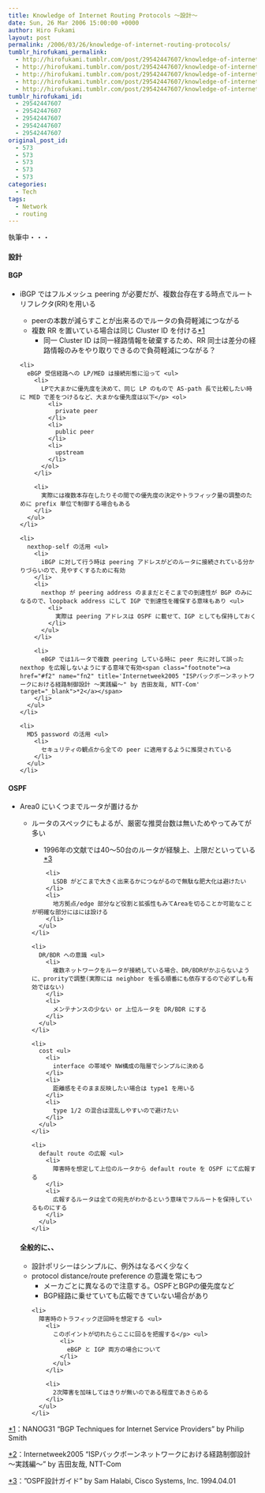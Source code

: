 ```yaml
---
title: Knowledge of Internet Routing Protocols ～設計～
date: Sun, 26 Mar 2006 15:00:00 +0000
author: Hiro Fukami
layout: post
permalink: /2006/03/26/knowledge-of-internet-routing-protocols/
tumblr_hirofukami_permalink:
  - http://hirofukami.tumblr.com/post/29542447607/knowledge-of-internet-routing-protocols
  - http://hirofukami.tumblr.com/post/29542447607/knowledge-of-internet-routing-protocols
  - http://hirofukami.tumblr.com/post/29542447607/knowledge-of-internet-routing-protocols
  - http://hirofukami.tumblr.com/post/29542447607/knowledge-of-internet-routing-protocols
  - http://hirofukami.tumblr.com/post/29542447607/knowledge-of-internet-routing-protocols
tumblr_hirofukami_id:
  - 29542447607
  - 29542447607
  - 29542447607
  - 29542447607
  - 29542447607
original_post_id:
  - 573
  - 573
  - 573
  - 573
  - 573
categories:
  - Tech
tags:
  - Network
  - routing
---
```

<div class="section">
  <p>
    執筆中・・・
  </p>
  
  <p>
    <a name="seemore"></a>
  </p>
  
  <h4>
    設計
  </h4>
  
  <h4>
    BGP
  </h4>
  
  <ul>
    <li>
      iBGP ではフルメッシュ peering が必要だが、複数台存在する時点でルートリフレクタ(RR)を用いる</p> <ul>
        <li>
          peerの本数が減らすことが出来るのでルータの負荷軽減につながる
        </li>
        <li>
          複数 RR を置いている場合は同じ Cluster ID を付ける<span class="footnote"><a href="#f1" name="fn1" title='NANOG31 "BGP Techniques for Internet Service Providers" by Philip Smith' target="_blank">*1</a></span> <ul>
            <li>
              同一 Cluster ID は同一経路情報を破棄するため、RR 同士は差分の経路情報のみをやり取りできるので負荷軽減につながる？
            </li>
          </ul>
        </li>
      </ul>
    </li>
    
    <li>
      eBGP 受信経路への LP/MED は接続形態に沿って <ul>
        <li>
          LPで大まかに優先度を決めて、同じ LP のもので AS-path 長で比較したい時に MED で差をつけるなど、大まかな優先度は以下</p> <ol>
            <li>
              private peer
            </li>
            <li>
              public peer
            </li>
            <li>
              upstream
            </li>
          </ol>
        </li>
        
        <li>
          実際には複数本存在したりその間での優先度の決定やトラフィック量の調整のために prefix 単位で制御する場合もある
        </li>
      </ul>
    </li>
    
    <li>
      nexthop-self の活用 <ul>
        <li>
          iBGP に対して行う時は peering アドレスがどのルータに接続されている分かりづらいので、見やすくするために有効
        </li>
        <li>
          nexthop が peering address のままだとそこまでの到達性が BGP のみになるので、loopback address にして IGP で到達性を確保する意味もあり <ul>
            <li>
              実際は peering アドレスは OSPF に載せて、IGP としても保持しておく
            </li>
          </ul>
        </li>
        
        <li>
          eBGP では1ルータで複数 peering している時に peer 先に対して誤った nexthop を広報しないようにする意味で有効<span class="footnote"><a href="#f2" name="fn2" title='Internetweek2005 "ISPバックボーンネットワークにおける経路制御設計 ～実践編～" by 吉田友哉, NTT-Com' target="_blank">*2</a></span>
        </li>
      </ul>
    </li>
    
    <li>
      MD5 password の活用 <ul>
        <li>
          セキュリティの観点から全ての peer に適用するように推奨されている
        </li>
      </ul>
    </li>
  </ul>
  
  <h4>
    OSPF
  </h4>
  
  <ul>
    <li>
      Area0 にいくつまでルータが置けるか</p> <ul>
        <li>
          ルータのスペックにもよるが、厳密な推奨台数は無いためやってみてが多い</p> <ul>
            <li>
              1996年の文献では40～50台のルータが経験上、上限だといっている<span class="footnote"><a href="#f3" name="fn3" title='"OSPF設計ガイド" by Sam Halabi, Cisco Systems, Inc. 1994.04.01' target="_blank">*3</a></span>
            </li>
          </ul>
        </li>
        
        <li>
          LSDB がどこまで大きく出来るかにつながるので無駄な肥大化は避けたい
        </li>
        <li>
          地方拠点/edge 部分など役割と拡張性もみてAreaを切ることか可能なことが明確な部分にはには設ける
        </li>
      </ul>
    </li>
    
    <li>
      DR/BDR への意識 <ul>
        <li>
          複数ネットワークをルータが接続している場合、DR/BDRがかぶらないように、prorityで調整(実際には neighbor を張る順番にも依存するので必ずしも有効ではない)
        </li>
        <li>
          メンテナンスの少ない or 上位ルータを DR/BDR にする
        </li>
      </ul>
    </li>
    
    <li>
      cost <ul>
        <li>
          interface の帯域や NW構成の階層でシンプルに決める
        </li>
        <li>
          距離感をそのまま反映したい場合は type1 を用いる
        </li>
        <li>
          type 1/2 の混合は混乱しやすいので避けたい
        </li>
      </ul>
    </li>
    
    <li>
      default route の広報 <ul>
        <li>
          障害時を想定して上位のルータから default route を OSPF にて広報する
        </li>
        <li>
          広報するルータは全ての宛先がわかるという意味でフルルートを保持しているものにする
        </li>
      </ul>
    </li>
  </ul>
  
  <h4>
    全般的に、、
  </h4>
  
  <ul>
    <li>
      設計ポリシーはシンプルに、例外はなるべく少なく
    </li>
    <li>
      protocol distance/route preference の意識を常にもつ <ul>
        <li>
          メーカごとに異なるので注意する。OSPFとBGPの優先度など
        </li>
        <li>
          BGP経路に乗せていても広報できていない場合があり
        </li>
      </ul>
    </li>
    
    <li>
      障害時のトラフィック迂回時を想定する <ul>
        <li>
          このポイントが切れたらここに回るを把握する</p> <ul>
            <li>
              eBGP と IGP 両方の場合について
            </li>
          </ul>
        </li>
        
        <li>
          2次障害を加味してはきりが無いのである程度であきらめる
        </li>
      </ul>
    </li>
  </ul>
</div>

<div class="footnote">
  <p class="footnote">
    <a href="#fn1" name="f1" target="_blank">*1</a>：NANOG31 &#8220;BGP Techniques for Internet Service Providers&#8221; by Philip Smith
  </p>
  
  <p class="footnote">
    <a href="#fn2" name="f2" target="_blank">*2</a>：Internetweek2005 &#8220;ISPバックボーンネットワークにおける経路制御設計 ～実践編～&#8221; by 吉田友哉, NTT-Com
  </p>
  
  <p class="footnote">
    <a href="#fn3" name="f3" target="_blank">*3</a>：&#8221;OSPF設計ガイド&#8221; by Sam Halabi, Cisco Systems, Inc. 1994.04.01
  </p>
</div>